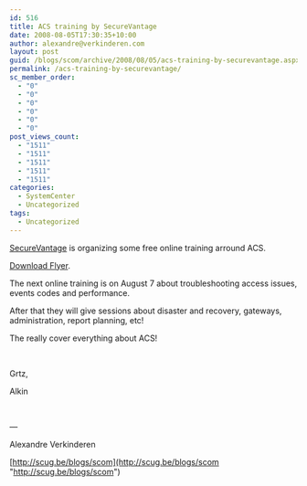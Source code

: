 ```yaml
---
id: 516
title: ACS training by SecureVantage
date: 2008-08-05T17:30:35+10:00
author: alexandre@verkinderen.com
layout: post
guid: /blogs/scom/archive/2008/08/05/acs-training-by-securevantage.aspx
permalink: /acs-training-by-securevantage/
sc_member_order:
  - "0"
  - "0"
  - "0"
  - "0"
  - "0"
  - "0"
post_views_count:
  - "1511"
  - "1511"
  - "1511"
  - "1511"
  - "1511"
categories:
  - SystemCenter
  - Uncategorized
tags:
  - Uncategorized
---
```

<a href="http://www.securevantage.com" target="_blank">SecureVantage</a> is organizing some free online training arround ACS.

[Download Flyer](http://www.securevantage.com/pdf/SecureVantage_ACS_Training_Series.pdf).

The next online training is on August 7 about troubleshooting access issues, events codes and performance.

After that they will give sessions about disaster and recovery, gateways, administration, report planning, etc! 

The really cover everything about ACS!

&nbsp;

Grtz,

Alkin

&nbsp;

&#8212;

Alexandre Verkinderen

[http://scug.be/blogs/scom](http://scug.be/blogs/scom "http://scug.be/blogs/scom")